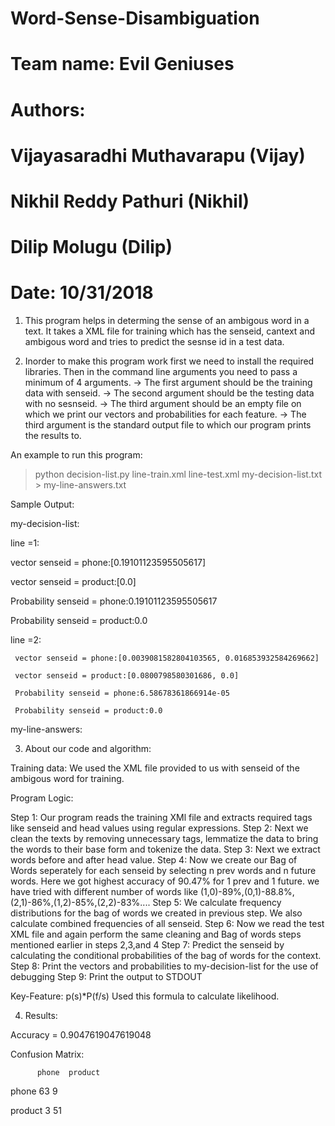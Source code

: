 # Word-Sense-Disambiguation
# Team name: Evil Geniuses
# Authors:
# Vijayasaradhi Muthavarapu (Vijay)
# Nikhil Reddy Pathuri (Nikhil)
# Dilip Molugu (Dilip)
# Date: 10/31/2018

 1. This program helps in determing the sense of an ambigous word in a text. It takes a XML file for training which has the senseid, cantext and ambigous word and tries to
   predict the sesnse id in a test data.

 2. Inorder to make this program work first we need to install the required libraries. Then in the command line arguments you need to pass a minimum of 4 arguments.
   -> The first argument should be the training data with senseid.
   -> The second argument should be the testing data with no sesnseid.
   -> The third argument should be an empty file on which we print our vectors and probabilities for each feature.
   -> The third argument is the standard output file to which our program prints the results to.

 An example to run this program:
 >python decision-list.py line-train.xml line-test.xml my-decision-list.txt > my-line-answers.txt

Sample Output:

my-decision-list:

line =1:

vector senseid = phone:[0.19101123595505617]

vector senseid = product:[0.0]

Probability senseid = phone:0.19101123595505617

Probability senseid = product:0.0

line =2:

 	 vector senseid = phone:[0.0039081582804103565, 0.016853932584269662]

 	 vector senseid = product:[0.0800798580301686, 0.0]

 	 Probability senseid = phone:6.58678361866914e-05

 	 Probability senseid = product:0.0

 my-line-answers:

 <answer instance="line-n.w8_059:8174:" senseid="phone"/>

 <answer instance="line-n.w7_098:12684:" senseid="phone"/>

 <answer instance="line-n.w8_106:13309:" senseid="phone"/>

 <answer instance="line-n.w9_40:10187:" senseid="phone"/>

 <answer instance="line-n.w9_16:217:" senseid="phone"/>

 3. About our code and algorithm:

Training data: We used the XML file provided to us with senseid of the ambigous word for training.

Program Logic:

 Step 1: Our program reads the training XMl file and extracts required tags like senseid and head values using regular expressions.
 Step 2: Next we clean the texts by removing unnecessary tags, lemmatize the data to bring the words to their base form and tokenize the data.
 Step 3: Next we extract words before and after head value.
 Step 4: Now we create our Bag of Words seperately for each senseid by selecting n prev words and n future words. Here we got highest accuracy of 90.47% for 1 prev and 1 future.
         we have tried with different number of words like (1,0)-89%,(0,1)-88.8%,(2,1)-86%,(1,2)-85%,(2,2)-83%....
 Step 5: We calculate frequency distributions for the bag of words we created in previous step. We also calculate combined frequencies of all senseid.
 Step 6: Now we read the test XML file and again perform the same cleaning and Bag of words steps mentioned earlier in steps 2,3,and 4
 Step 7: Predict the senseid by calculating the conditional probabilities of the bag of words for the context.
 Step 8: Print the vectors and probabilities to my-decision-list for the use of debugging
 Step 9: Print the output to STDOUT

 Key-Feature: p(s)*P(f/s) Used this formula to calculate likelihood.

 4. Results:

 Accuracy = 0.9047619047619048

  Confusion Matrix:

          phone  product

 phone       63        9

 product      3       51

